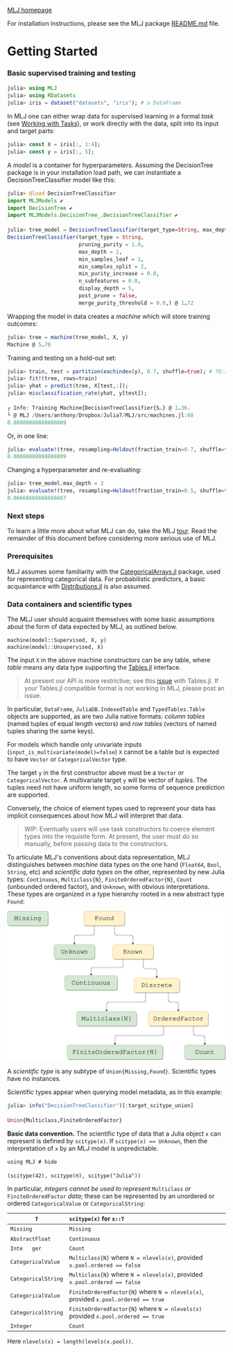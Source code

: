 [MLJ homepage](https://github.com/alan-turing-institute/MLJ.jl)

For installation instructions, please see the MLJ package [README.md](https://github.com/alan-turing-institute/MLJ.jl/blob/master/README.md) file.


# Getting Started

### Basic supervised training and testing


```julia
julia> using MLJ
julia> using RDatasets
julia> iris = dataset("datasets", "iris"); # a DataFrame
```

In MLJ one can either wrap data for supervised learning in a formal
*task* (see [Working with Tasks](working_with_tasks.md)), or work directly with the
data, split into its input and target parts:


```julia
julia> const X = iris[:, 1:4];
julia> const y = iris[:, 5];
```

A *model* is a container for hyperparameters. Assuming the
DecisionTree package is in your installation load path, we can
instantiate a DecisionTreeClassifier model like this:

```julia
julia> @load DecisionTreeClassifier
import MLJModels ✔
import DecisionTree ✔
import MLJModels.DecisionTree_.DecisionTreeClassifier ✔

julia> tree_model = DecisionTreeClassifier(target_type=String, max_depth=2)
DecisionTreeClassifier(target_type = String,
                       pruning_purity = 1.0,
                       max_depth = 2,
                       min_samples_leaf = 1,
                       min_samples_split = 2,
                       min_purity_increase = 0.0,
                       n_subfeatures = 0.0,
                       display_depth = 5,
                       post_prune = false,
                       merge_purity_threshold = 0.9,) @ 1…72
```

Wrapping the model in data creates a *machine* which will store training outcomes:

```julia
julia> tree = machine(tree_model, X, y)
Machine @ 5…78
```

Training and testing on a hold-out set:

```julia
julia> train, test = partition(eachindex(y), 0.7, shuffle=true); # 70:30 split
julia> fit!(tree, rows=train)
julia> yhat = predict(tree, X[test,:]);
julia> misclassification_rate(yhat, y[test]);

┌ Info: Training Machine{DecisionTreeClassifier{S…} @ 1…36.
└ @ MLJ /Users/anthony/Dropbox/Julia7/MLJ/src/machines.jl:68
0.08888888888888889
```

Or, in one line:

```julia
julia> evaluate!(tree, resampling=Holdout(fraction_train=0.7, shuffle=true), measure=misclassification_rate)
0.08888888888888889
```

Changing a hyperparameter and re-evaluating:

```julia
julia> tree_model.max_depth = 3
julia> evaluate!(tree, resampling=Holdout(fraction_train=0.5, shuffle=true), measure=misclassification_rate)
0.06666666666666667
```

### Next steps

To learn a little more about what MLJ can do, take the MLJ
[tour](https://github.com/alan-turing-institute/MLJ.jl/blob/master/docs/src/tour.ipynb). Read
the remainder of this document before considering more serious use of
MLJ.


### Prerequisites

MLJ assumes some familiarity with the
[CategoricalArrays.jl](https://github.com/JuliaData/CategoricalArrays.jl)
package, used for representing categorical data. For probabilistic
predictors, a basic acquaintance with
[Distributions.jl](https://github.com/JuliaStats/Distributions.jl) is
also assumed.


### Data containers and scientific types

The MLJ user should acquaint themselves with some
basic assumptions about the form of data expected by MLJ, as outlined
below. 

```
machine(model::Supervised, X, y) 
machine(model::Unsupervised, X)
```

The input `X` in the above machine constructors can be any table, where
*table* means any data type supporting the
[Tables.jl](https://github.com/JuliaData/Tables.jl) interface. 

> At present our API is more restrictive; see this
> [issue](https://github.com/JuliaData/Tables.jl/issues/74) with
> Tables.jl. If your Tables.jl compatible format is not working in
> MLJ, please post an issue.

In particular, `DataFrame`, `JuliaDB.IndexedTable` and
`TypedTables.Table` objects are supported, as are two Julia native
formats: *column tables* (named tuples of equal length vectors) and
*row tables* (vectors of named tuples sharing the same
keys).

For models which handle only univariate inputs
(`input_is_multivariate(model)=false`) `X` cannot be a table but is
expected to have `Vector` or `CategoricalVector` type.

The target `y` in the first constructor above must be a
`Vector` or `CategoricalVector`. A multivariate target `y` will be
vector of *tuples*. The tuples need not have uniform length, so 
some forms of sequence prediction are supported.

Conversely, the choice of element types used to represent your data
has implicit consequences about how MLJ will interpret that data.

> WIP: Eventually users will use task constructors to coerce element
> types into the requisite form. At present, the user must do so
> manually, before passing data to the constructors.

To articulate MLJ's conventions about data representation, MLJ
distinguishes between *machine* data types on the one hand (`Float64`,
`Bool`, `String`, etc) and *scientific data types* on the other,
represented by new Julia types: `Continuous`, `Multiclass{N}`,
`FiniteOrderedFactor{N}`, `Count` (unbounded ordered factor), and
`Unknown`, with obvious interpretations.  These types are organized in
a type hierarchy rooted in a new abstract type `Found`:

![](scitypes.png)

A *scientific type* is any subtype of
`Union{Missing,Found}`. Scientific types have no instances.

Scientific types appear when querying model metadata, as in this
example:

```julia
julia> info("DecisionTreeClassifier")[:target_scitype_union]

Union{Multiclass,FiniteOrderedFactor}
```

**Basic data convention.** The scientific type of data that a Julia
object `x` can represent is defined by `scitype(x)`. If `scitype(x) ==
Unknown`, then the interpretation of `x` by an MLJ model is unpredictable. 

```@example 2
using MLJ # hide

(scitype(42), scitype(π), scitype("Julia"))
```

In particular, *integers cannot be used to represent* `Multiclass` *or*
`FiniteOrderedFactor` *data*; these can be represented by an unordered or
ordered `CategoricalValue` or `CategoricalString`:

`T`                         |     `scitype(x)` for `x::T`
----------------------------|:--------------------------------
`Missing`                   |      `Missing`
`AbstractFloat`             |      `Continuous`
`Inte   ger`                |        `Count`
`CategoricalValue`          | `Multiclass{N}` where `N = nlevels(x)`, provided `x.pool.ordered == false` 
`CategoricalString`         | `Multiclass{N}` where `N = nlevels(x)`, provided `x.pool.ordered == false`
`CategoricalValue`          | `FiniteOrderedFactor{N}` where `N = nlevels(x)`, provided `x.pool.ordered == true` 
`CategoricalString`         | `FiniteOrderedFactor{N}` where `N = nlevels(x)` provided `x.pool.ordered == true`
`Integer`                   | `Count`

Here `nlevels(x) = length(levels(x.pool))`.


